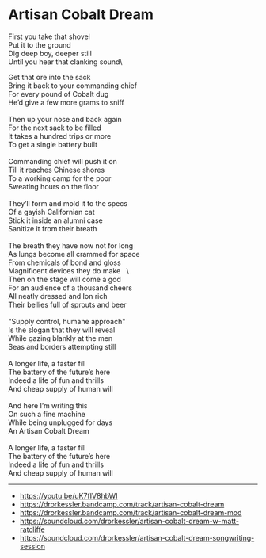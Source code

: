 # Artisan Cobalt Dream

First you take that shovel\
Put it to the ground\
Dig deep boy, deeper still\
Until you hear that clanking sound\

Get that ore into the sack\
Bring it back to your commanding chief\
For every pound of Cobalt dug\
He’d give a few more grams to sniff\
\
Then up your nose and back again\
For the next sack to be filled\
It takes a hundred trips or more\
To get a single battery built\
\
Commanding chief will push it on\
Till it reaches Chinese shores\
To a working camp for the poor\
Sweating hours on the floor\
\
They’ll form and mold it to the specs\
Of a gayish Californian cat\
Stick it inside an alumni case\
Sanitize it from their breath\
\
The breath they have now not for long\
As lungs become all crammed for space\
From chemicals of bond and gloss\
Magnificent devices they do make  
\        
Then on the stage will come a god\
For an audience of a thousand cheers\
All neatly dressed and Ion rich\
Their bellies full of sprouts and beer\
\
"Supply control, humane approach"\
Is the slogan that they will reveal\
While gazing blankly at the men\
Seas and borders attempting still\
\
A longer life, a faster fill\
The battery of the future’s here\
Indeed a life of fun and thrills\
And cheap supply of human will\
\
And here I’m writing this\
On such a fine machine\
While being unplugged for days\
An Artisan Cobalt Dream\
\
A longer life, a faster fill\
The battery of the future’s here\
Indeed a life of fun and thrills\
And cheap supply of human will

---
- https://youtu.be/uK7fIV8hbWI
- https://drorkessler.bandcamp.com/track/artisan-cobalt-dream
- https://drorkessler.bandcamp.com/track/artisan-cobalt-dream-mod
- https://soundcloud.com/drorkessler/artisan-cobalt-dream-w-matt-ratcliffe
- https://soundcloud.com/drorkessler/artisan-cobalt-dream-songwriting-session
